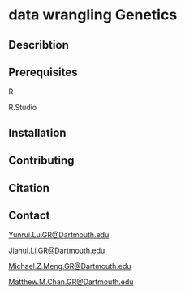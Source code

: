 # data wrangling Genetics

## Describtion

## Prerequisites
R

R.Studio

## Installation

## Contributing

## Citation

## Contact
Yunrui.Lu.GR@Dartmouth.edu

Jiahui.Li.GR@Dartmouth.edu

Michael.Z.Meng.GR@Dartmouth.edu

Matthew.M.Chan.GR@Dartmouth.edu
